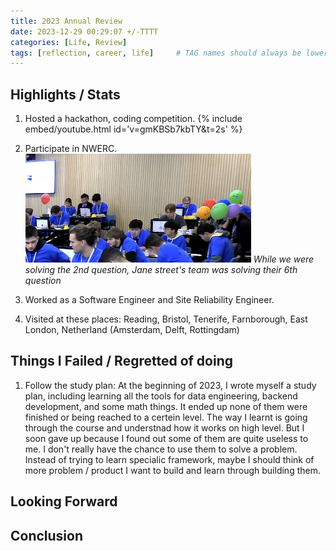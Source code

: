 ```yaml
---
title: 2023 Annual Review
date: 2023-12-29 00:29:07 +/-TTTT
categories: [Life, Review]
tags: [reflection, career, life]     # TAG names should always be lowercase
---
```


## Highlights / Stats
1. Hosted a hackathon, coding competition.
{% include embed/youtube.html id='v=gmKBSb7kbTY&t=2s' %}

2. Participate in NWERC.  
![img-nwerc](/assets/articles/nwerc2.png)
_While we were solving the 2nd question, Jane street's team was solving their 6th question_

3. Worked as a Software Engineer and Site Reliability Engineer.
4. Visited at these places: Reading, Bristol, Tenerife, Farnborough, East London, Netherland (Amsterdam, Delft, Rottingdam) 

## Things I Failed / Regretted of doing
1. Follow the study plan: At the beginning of 2023, I wrote myself a study plan, including learning all the tools for data engineering, backend development, and some math things.
It ended up none of them were finished or being reached to a certein level. The way I learnt is going through the course and understnad how it works on high level.
But I soon gave up because I found out some of them are quite useless to me. I don't really have the chance to use them to solve a problem.
Instead of trying to learn specialic framework, maybe I should think of more problem / product I want to build and learn through building them.


## Looking Forward

## Conclusion
